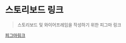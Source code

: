 # 스토리보드 링크

> 스토리보드 및 와이어프레임을 작성하기 위한 피그마 링크

[피그마링크](https://www.figma.com/file/YdRpjPeXpblItSAvOHf6cU/NoMercy_%EC%8A%A4%ED%86%A0%EB%A6%AC%EB%B3%B4%EB%93%9C?type=design&mode=design&t=ZqNMAP67a2LvQqyr-1)